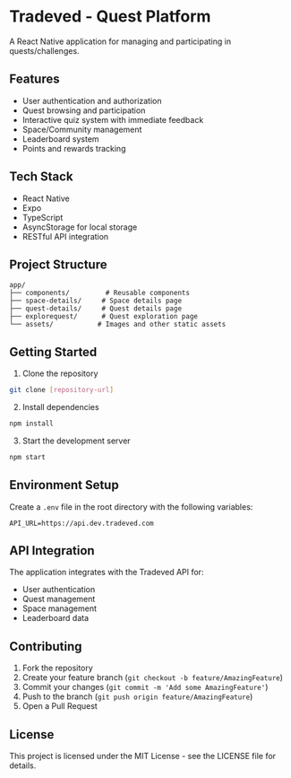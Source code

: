 # Tradeved - Quest Platform

A React Native application for managing and participating in quests/challenges.

## Features

- User authentication and authorization
- Quest browsing and participation
- Interactive quiz system with immediate feedback
- Space/Community management
- Leaderboard system
- Points and rewards tracking

## Tech Stack

- React Native
- Expo
- TypeScript
- AsyncStorage for local storage
- RESTful API integration

## Project Structure

```
app/
├── components/         # Reusable components
├── space-details/     # Space details page
├── quest-details/     # Quest details page
├── explorequest/      # Quest exploration page
└── assets/           # Images and other static assets
```

## Getting Started

1. Clone the repository
```bash
git clone [repository-url]
```

2. Install dependencies
```bash
npm install
```

3. Start the development server
```bash
npm start
```

## Environment Setup

Create a `.env` file in the root directory with the following variables:
```
API_URL=https://api.dev.tradeved.com
```

## API Integration

The application integrates with the Tradeved API for:
- User authentication
- Quest management
- Space management
- Leaderboard data

## Contributing

1. Fork the repository
2. Create your feature branch (`git checkout -b feature/AmazingFeature`)
3. Commit your changes (`git commit -m 'Add some AmazingFeature'`)
4. Push to the branch (`git push origin feature/AmazingFeature`)
5. Open a Pull Request

## License

This project is licensed under the MIT License - see the LICENSE file for details.
